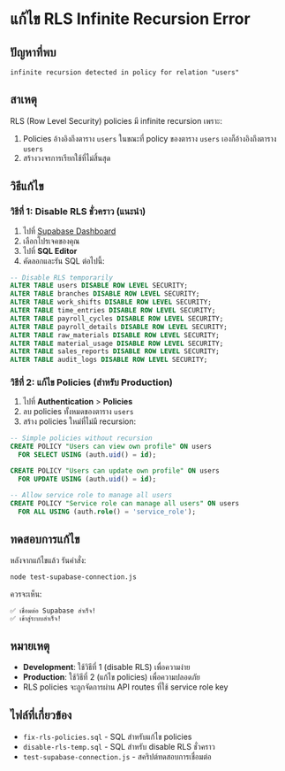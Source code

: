 # แก้ไข RLS Infinite Recursion Error

## ปัญหาที่พบ
```
infinite recursion detected in policy for relation "users"
```

## สาเหตุ
RLS (Row Level Security) policies มี infinite recursion เพราะ:
1. Policies อ้างอิงถึงตาราง `users` ในขณะที่ policy ของตาราง `users` เองก็อ้างอิงถึงตาราง `users`
2. สร้างวงจรการเรียกใช้ที่ไม่สิ้นสุด

## วิธีแก้ไข

### วิธีที่ 1: Disable RLS ชั่วคราว (แนะนำ)

1. ไปที่ [Supabase Dashboard](https://supabase.com/dashboard)
2. เลือกโปรเจคของคุณ
3. ไปที่ **SQL Editor**
4. คัดลอกและรัน SQL ต่อไปนี้:

```sql
-- Disable RLS temporarily
ALTER TABLE users DISABLE ROW LEVEL SECURITY;
ALTER TABLE branches DISABLE ROW LEVEL SECURITY;
ALTER TABLE work_shifts DISABLE ROW LEVEL SECURITY;
ALTER TABLE time_entries DISABLE ROW LEVEL SECURITY;
ALTER TABLE payroll_cycles DISABLE ROW LEVEL SECURITY;
ALTER TABLE payroll_details DISABLE ROW LEVEL SECURITY;
ALTER TABLE raw_materials DISABLE ROW LEVEL SECURITY;
ALTER TABLE material_usage DISABLE ROW LEVEL SECURITY;
ALTER TABLE sales_reports DISABLE ROW LEVEL SECURITY;
ALTER TABLE audit_logs DISABLE ROW LEVEL SECURITY;
```

### วิธีที่ 2: แก้ไข Policies (สำหรับ Production)

1. ไปที่ **Authentication** > **Policies**
2. ลบ policies ทั้งหมดของตาราง `users`
3. สร้าง policies ใหม่ที่ไม่มี recursion:

```sql
-- Simple policies without recursion
CREATE POLICY "Users can view own profile" ON users 
  FOR SELECT USING (auth.uid() = id);

CREATE POLICY "Users can update own profile" ON users 
  FOR UPDATE USING (auth.uid() = id);

-- Allow service role to manage all users
CREATE POLICY "Service role can manage all users" ON users 
  FOR ALL USING (auth.role() = 'service_role');
```

## ทดสอบการแก้ไข

หลังจากแก้ไขแล้ว รันคำสั่ง:

```bash
node test-supabase-connection.js
```

ควรจะเห็น:
```
✅ เชื่อมต่อ Supabase สำเร็จ!
✅ เข้าสู่ระบบสำเร็จ!
```

## หมายเหตุ

- **Development**: ใช้วิธีที่ 1 (disable RLS) เพื่อความง่าย
- **Production**: ใช้วิธีที่ 2 (แก้ไข policies) เพื่อความปลอดภัย
- RLS policies จะถูกจัดการผ่าน API routes ที่ใช้ service role key

## ไฟล์ที่เกี่ยวข้อง

- `fix-rls-policies.sql` - SQL สำหรับแก้ไข policies
- `disable-rls-temp.sql` - SQL สำหรับ disable RLS ชั่วคราว
- `test-supabase-connection.js` - สคริปต์ทดสอบการเชื่อมต่อ
